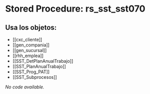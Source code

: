 # Stored Procedure: rs_sst_sst070

## Usa los objetos:
- [[cxc_cliente]]
- [[gen_compania]]
- [[gen_sucursal]]
- [[rhh_emplea]]
- [[SST_DetPlanAnualTrabajo]]
- [[SST_PlanAnualTrabajo]]
- [[SST_Prog_PAT]]
- [[SST_Subprocesos]]

*No code available.*
